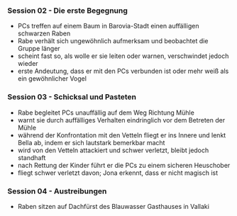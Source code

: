 

### Session 02 - Die erste Begegnung

- PCs treffen auf einem Baum in Barovia-Stadt einen auffälligen schwarzen Raben  
- Rabe verhält sich ungewöhnlich aufmerksam und beobachtet die Gruppe länger  
- scheint fast so, als wolle er sie leiten oder warnen, verschwindet jedoch wieder  
- erste Andeutung, dass er mit den PCs verbunden ist oder mehr weiß als ein gewöhnlicher Vogel

### Session 03 - Schicksal und Pasteten

- Rabe begleitet PCs unauffällig auf dem Weg Richtung Mühle  
- warnt sie durch auffälliges Verhalten eindringlich vor dem Betreten der Mühle  
- während der Konfrontation mit den Vetteln fliegt er ins Innere und lenkt Bella ab, indem er sich lautstark bemerkbar macht  
- wird von den Vetteln attackiert und schwer verletzt, bleibt jedoch standhaft  
- nach Rettung der Kinder führt er die PCs zu einem sicheren Heuschober  
- fliegt schwer verletzt davon; Jona erkennt, dass er nicht magisch ist

### Session 04 - Austreibungen

- Raben sitzen auf Dachfürst des Blauwasser Gasthauses in Vallaki